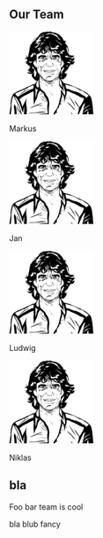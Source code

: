 ## Our Team

<div class="row">
     <div class="member">
     	  <img src="img/Mick-Jagger-Line-Art-Portrait.png" height="150">
     	  <p> Markus </p>
	  </div>
     <div class="member">
          <img src="img/Mick-Jagger-Line-Art-Portrait.png" height="150">
          <p>
	  Jan
	  </p>
     </div>
</div>

<div class="row">
<div class="member">
     <img src="img/Mick-Jagger-Line-Art-Portrait.png" height="150">
     <p>
     Ludwig
     </p>
</div>
<div class="member">
     <img src="img/Mick-Jagger-Line-Art-Portrait.png" height="150">
     <p>
     Niklas
     </p>
</div>
</div>

## bla

Foo bar team is cool

bla blub fancy


